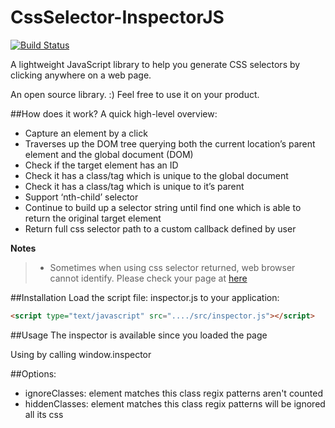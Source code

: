 # CssSelector-InspectorJS

[![Build Status](https://travis-ci.org/nguyendinhtuonguyen/CssSelector-InspectorJS.svg?branch=master)](https://travis-ci.org/nguyendinhtuonguyen/CssSelector-InspectorJS)

A lightweight JavaScript library to help you generate CSS selectors by clicking anywhere on a web page.

An open source library. :) Feel free to use it on your product.


##How does it work?
A quick high-level overview:
- Capture an element by a click
- Traverses up the DOM tree querying both the current location’s parent element and the global document (DOM)
- Check if the target element has an ID
- Check it has a class/tag which is unique to the global document
- Check it has a class/tag which is unique to it’s parent
- Support ‘nth-child’ selector
- Continue to build up a selector string until find one which is able to return the original target element
- Return full css selector path to a custom callback defined by user

**Notes**
> * Sometimes when using css selector returned, web browser cannot identify. Please check your page at [here](https://validator.w3.org/)

##Installation
Load the script file: inspector.js to your application:
```html
<script type="text/javascript" src="..../src/inspector.js"></script>
```

##Usage
 The inspector is available since you loaded the page
 
 Using by calling window.inspector
 
##Options:
- ignoreClasses: element matches this class regix patterns aren't counted
- hiddenClasses: element matches this class regix patterns will be ignored all its css
